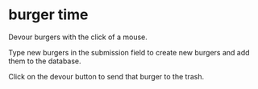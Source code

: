 # burger time

Devour burgers with the click of a mouse.

Type new burgers in the submission field to create new burgers and add them to the database.

Click on the devour button to send that burger to the trash.

